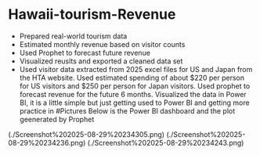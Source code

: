 # Hawaii-tourism-Revenue
- Prepared real-world tourism data 
- Estimated monthly revenue based on visitor counts
- Used Prophet to forecast future revenue
- Visualized reuslts and exported a cleaned data set
- Used visitor data extracted from 2025 excel files for US and Japan from the HTA website.
Used estimated spending of about $220 per person for US visitors and $250 per person for Japan visitors.
Used prophet to forecast revenue for the future 6 months.
Visualized the data in Power BI, it is a little simple but just getting used to Power BI and getting more practice in
#Pictures
Below is the Power BI dashboard and the plot geenerated by Prophet

(./Screenshot%202025-08-29%20234305.png)
(./Screenshot%202025-08-29%20234236.png)
(./Screenshot%202025-08-29%20234243.png)
